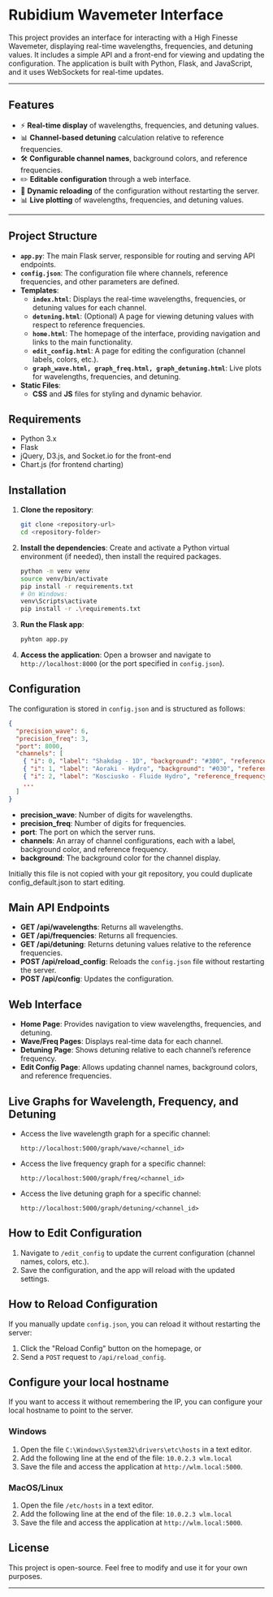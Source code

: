# Rubidium Wavemeter Interface

This project provides an interface for interacting with a High Finesse Wavemeter, displaying real-time wavelengths, frequencies, and detuning values. It includes a simple API and a front-end for viewing and updating the configuration. The application is built with Python, Flask, and JavaScript, and it uses WebSockets for real-time updates.

---

## Features

- ⚡ **Real-time display** of wavelengths, frequencies, and detuning values.
- 📊 **Channel-based detuning** calculation relative to reference frequencies.
- 🛠️ **Configurable channel names**, background colors, and reference frequencies.
- ✏️ **Editable configuration** through a web interface.
- 🔄 **Dynamic reloading** of the configuration without restarting the server.
- 📊 **Live plotting** of wavelengths, frequencies, and detuning values.

---


## Project Structure

- **`app.py`**: The main Flask server, responsible for routing and serving API endpoints.
- **`config.json`**: The configuration file where channels, reference frequencies, and other parameters are defined.
- **Templates**:
  - **`index.html`**: Displays the real-time wavelengths, frequencies, or detuning values for each channel.
  - **`detuning.html`**: (Optional) A page for viewing detuning values with respect to reference frequencies.
  - **`home.html`**: The homepage of the interface, providing navigation and links to the main functionality.
  - **`edit_config.html`**: A page for editing the configuration (channel labels, colors, etc.).
  - **`graph_wave.html, graph_freq.html, graph_detuning.html`**: Live plots for wavelengths, frequencies, and detuning.
- **Static Files**:
  - **CSS** and **JS** files for styling and dynamic behavior.

## Requirements

- Python 3.x
- Flask
- jQuery, D3.js, and Socket.io for the front-end
- Chart.js (for frontend charting)

## Installation

1. **Clone the repository**:
   ```bash
   git clone <repository-url>
   cd <repository-folder>
   ```

2. **Install the dependencies**:
   Create and activate a Python virtual environment (if needed), then install the required packages.
   ```bash
   python -m venv venv
   source venv/bin/activate 
   pip install -r requirements.txt 
   # On Windows: 
   venv\Scripts\activate
   pip install -r .\requirements.txt
   ```

3. **Run the Flask app**:
   ```bash
   pyhton app.py
   ```

4. **Access the application**:
   Open a browser and navigate to `http://localhost:8000` (or the port specified in `config.json`).

## Configuration

The configuration is stored in `config.json` and is structured as follows:

```json
{
  "precision_wave": 6,
  "precision_freq": 3,
  "port": 8000,
  "channels": [
    { "i": 0, "label": "Shakdag - 1D", "background": "#300", "reference_frequency": 384229.18 },
    { "i": 1, "label": "Aoraki - Hydro", "background": "#030", "reference_frequency": 384227.29 },
    { "i": 2, "label": "Kosciusko - Fluide Hydro", "reference_frequency": 384232.37 },
    ...
  ]
}
```
- **precision_wave**: Number of digits for wavelengths.
- **precision_freq**: Number of digits for frequencies.
- **port**: The port on which the server runs.
- **channels**: An array of channel configurations, each with a label, background color, and reference frequency.
- **background**: The background color for the channel display.

Initially this file is not copied with your git repository, you could duplicate config_default.json to start editing.

## Main API Endpoints

- **GET /api/wavelengths**: Returns all wavelengths.
- **GET /api/frequencies**: Returns all frequencies.
- **GET /api/detuning**: Returns detuning values relative to the reference frequencies.
- **POST /api/reload_config**: Reloads the `config.json` file without restarting the server.
- **POST /api/config**: Updates the configuration.

## Web Interface

- **Home Page**: Provides navigation to view wavelengths, frequencies, and detuning.
- **Wave/Freq Pages**: Displays real-time data for each channel.
- **Detuning Page**: Shows detuning relative to each channel’s reference frequency.
- **Edit Config Page**: Allows updating channel names, background colors, and reference frequencies.

## Live Graphs for Wavelength, Frequency, and Detuning

- Access the live wavelength graph for a specific channel:
  ```
  http://localhost:5000/graph/wave/<channel_id>
  ```

- Access the live frequency graph for a specific channel:
  ```
  http://localhost:5000/graph/freq/<channel_id>
  ```

- Access the live detuning graph for a specific channel:
  ```
  http://localhost:5000/graph/detuning/<channel_id>
  ```

## How to Edit Configuration

1. Navigate to `/edit_config` to update the current configuration (channel names, colors, etc.).
2. Save the configuration, and the app will reload with the updated settings.

## How to Reload Configuration

If you manually update `config.json`, you can reload it without restarting the server:

1. Click the "Reload Config" button on the homepage, or
2. Send a `POST` request to `/api/reload_config`.

## Configure your local hostname
If you want to access it without remembering the IP, you can configure your local hostname to point to the server.
### Windows
1. Open the file `C:\Windows\System32\drivers\etc\hosts` in a text editor.
2. Add the following line at the end of the file:
   ``` 10.0.2.3 wlm.local ```
3. Save the file and access the application at `http://wlm.local:5000`.
### MacOS/Linux
1. Open the file `/etc/hosts` in a text editor.
2. Add the following line at the end of the file:
   ``` 10.0.2.3 wlm.local ```
3. Save the file and access the application at `http://wlm.local:5000`.

## License

This project is open-source. Feel free to modify and use it for your own purposes.

---

